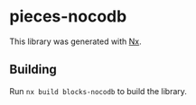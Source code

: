 # pieces-nocodb

This library was generated with [Nx](https://nx.dev).

## Building

Run `nx build blocks-nocodb` to build the library.
